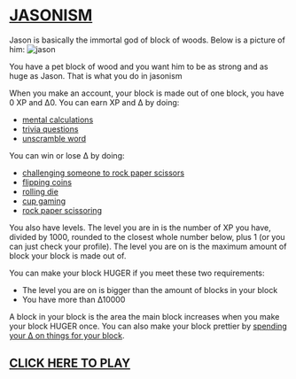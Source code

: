 # [JASONISM](https://jasonism.vulcanwm.repl.co)

Jason is basically the immortal god of block of woods. Below is a picture of him:
![jason](https://jasonism.vulcanwm.repl.co/static/jason.jpeg)

You have a pet block of wood and you want him to be as strong and as huge as Jason. That is what you do in jasonism

When you make an account, your block is made out of one block, you have 0 XP and ∆0. You can earn XP and ∆ by doing:
- [mental calculations](https://jasonism.vulcanwm.repl.co/mencalc)
- [trivia questions](https://jasonism.vulcanwm.repl.co/trivia)
- [unscramble word](https://jasonism.vulcanwm.repl.co/unscrambleword)

You can win or lose ∆ by doing:
- [challenging someone to rock paper scissors](https://jasonism.vulcanwm.repl.co/challengerps)
- [flipping coins](https://jasonism.vulcanwm.repl.co/flipcoin)
- [rolling die](https://jasonism.vulcanwm.repl.co/rolldice)
- [cup gaming](https://jasonism.vulcanwm.repl.co/cupgame)
- [rock paper scissoring](https://jasonism.vulcanwm.repl.co/rps)

You also have levels. The level you are in is the number of XP you have, divided by 1000, rounded to the closest whole number below, plus 1 (or you can just check your profile). The level you are on is the maximum amount of block your block is made out of.

You can make your block HUGER if you meet these two requirements:
-  The level you are on is bigger than the amount of blocks in your block
- You have more than ∆10000

A block in your block is the area the main block increases when you make your block HUGER once.
You can also make your block prettier by [spending your ∆ on things for your block](https://jasonism.vulcanwm.repl.co/profile).</p>

## [CLICK HERE TO PLAY](https://jasonism.vulcanwm.repl.co)